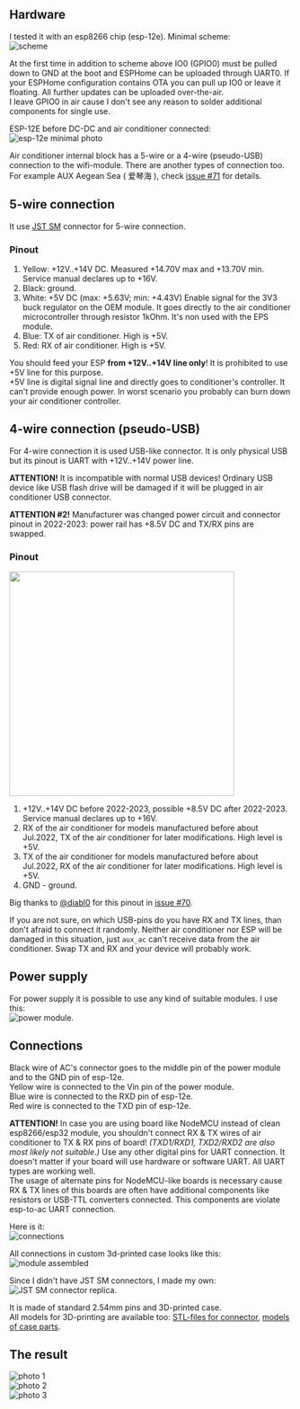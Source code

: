 ## Hardware ##
I tested it with an esp8266 chip (esp-12e). Minimal scheme:  
![scheme](https://github.com/GrKoR/esphome_aux_ac_component/blob/master/images/scheme.png?raw=true)
 
At the first time in addition to scheme above IO0 (GPIO0) must be pulled down to GND at the boot and ESPHome can be uploaded through UART0. If your ESPHome configuration contains OTA you can pull up IO0 or leave it floating. All further updates can be uploaded over-the-air.  
I leave GPIO0 in air cause I don't see any reason to solder additional components for single use.

ESP-12E before DC-DC and air conditioner connected:  
![esp-12e minimal photo](https://github.com/GrKoR/esphome_aux_ac_component/blob/master/images/esp-12e.jpg?raw=true)
 
Air conditioner internal block has a 5-wire or a 4-wire (pseudo-USB) connection to the wifi-module. There are another types of connection too. For example AUX Aegean Sea ( 爱琴海 ), check [issue #71](https://github.com/GrKoR/esphome_aux_ac_component/issues/71) for details.

## 5-wire connection
It use [JST SM](https://www.jst-mfg.com/product/pdf/eng/eSM.pdf) connector for 5-wire connection.

### Pinout ###
1. Yellow: +12V..+14V DC. Measured +14.70V max and +13.70V min. Service manual declares up to +16V.
2. Black: ground.
3. White: +5V DC (max: +5.63V; min: +4.43V) Enable signal for the 3V3 buck regulator on the OEM module. It goes directly to the air conditioner microcontroller through resistor 1kOhm. It's non used with the EPS module.
4. Blue: TX of air conditioner. High is +5V.
5. Red: RX of air conditioner. High is +5V.

You should feed your ESP **from +12V..+14V line only**! It is prohibited to use +5V line for this purpose.  
+5V line is digital signal line and directly goes to conditioner's controller. It can't provide enough power. In worst scenario you probably can burn down your air conditioner controller.

## 4-wire connection (pseudo-USB)
For 4-wire connection it is used USB-like connector. It is only physical USB but its pinout is UART with +12V..+14V power line.  

**ATTENTION!** It is incompatible with normal USB devices! Ordinary USB device like USB flash drive will be damaged if it will be plugged in air conditioner USB connector.  

**ATTENTION #2!** Manufacturer was changed power circuit and connector pinout in 2022-2023: power rail has +8.5V DC and TX/RX pins are swapped.  

### Pinout ###
<img src="https://github.com/GrKoR/esphome_aux_ac_component/blob/master/images/USB-pinout.png?raw=true" width="400">

1. +12V..+14V DC before 2022-2023, possible +8.5V DC after 2022-2023. Service manual declares up to +16V.
2. RX of the air conditioner for models manufactured before about Jul.2022, TX of the air conditioner for later modifications. High level is +5V.
3. TX of the air conditioner  for models manufactured before about Jul.2022, RX of the air conditioner for later modifications. High level is +5V.
4. GND - ground.

Big thanks to [@diabl0](https://github.com/diabl0) for this pinout in [issue #70](https://github.com/GrKoR/esphome_aux_ac_component/issues/70).  

If you are not sure, on which USB-pins do you have RX and TX lines, than don't afraid to connect it randomly. Neither air conditioner nor ESP will be damaged in this situation, just `aux_ac` can't receive data from the air conditioner. Swap TX and RX and your device will probably work.  

## Power supply

For power supply it is possible to use any kind of suitable modules. I use this:  
![power module](https://github.com/GrKoR/esphome_aux_ac_component/blob/master/images/DD4012SA.jpg?raw=true). 

## Connections ##
Black wire of AC's connector goes to the middle pin of the power module and to the GND pin of esp-12e.  
Yellow wire is connected to the Vin pin of the power module.  
Blue wire is connected to the RXD pin of esp-12e.  
Red wire is connected to the TXD pin of esp-12e.  

**ATTENTION!** In case you are using board like NodeMCU instead of clean esp8266/esp32 module, you shouldn't connect RX & TX wires of air conditioner to TX & RX pins of board! *(TXD1/RXD1, TXD2/RXD2 are also most likely not suitable.)* Use any other digital pins for UART connection. It doesn't matter if your board will use hardware or software UART. All UART types are working well.  
The usage of alternate pins for NodeMCU-like boards is necessary cause RX & TX lines of this boards are often have additional components like resistors or USB-TTL converters connected. This components are violate esp-to-ac UART connection.

Here is it:  
![connections](https://github.com/GrKoR/esphome_aux_ac_component/blob/master/images/connections.png?raw=true)
 
All connections in custom 3d-printed case looks like this:  
![module assembled](https://github.com/GrKoR/esphome_aux_ac_component/blob/master/images/assembled.JPG?raw=true)
 
Since I didn't have JST SM connectors, I made my own:
![JST SM connector replica](https://github.com/GrKoR/esphome_aux_ac_component/blob/master/images/connector.JPG?raw=true).
 
It is made of standard 2.54mm pins and 3D-printed case.  
All models for 3D-printing are available too: [STL-files for connector](https://github.com/GrKoR/esphome_aux_ac_component/tree/master/enclosure/JST%20SM%20connector), [models of case parts](https://github.com/GrKoR/esphome_aux_ac_component/tree/master/enclosure/case). 
 
## The result ##
![photo 1](https://github.com/GrKoR/esphome_aux_ac_component/blob/master/images/real-1.JPG?raw=true)  
![photo 2](https://github.com/GrKoR/esphome_aux_ac_component/blob/master/images/real-2.JPG?raw=true)  
![photo 3](https://github.com/GrKoR/esphome_aux_ac_component/blob/master/images/real-3.JPG?raw=true)
